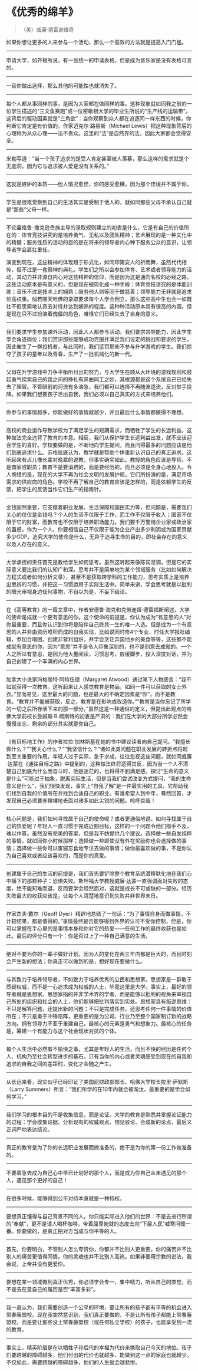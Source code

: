 # 《优秀的绵羊》

>（美）威廉·德雷谢维奇

如果你想让更多的人来参与一个活动，那么一个高效的方法就是提高入门门槛。

---

申请大学，如齐根所说，有一张统一的申请表格，但是成为音乐家是没有表格可言的。

---

一旦你做出选择，那么其他的可能性也就消失了。

---

每个人都从事同样的事，是因为大家都在做同样的事。这种现象就如同我之前的一位学生描述的“三文鱼赛跑”或一位密歇根大学的毕业生所说的“生产线的运输带”。这背后的驱动因素就是“三角欲”：当你观察到众人都在追逐同一样东西的时候，你判断它肯定是有价值的。作家迈克尔·路易斯（Michael Lewis）把这种现象背后的心理称为从众心理——法不责众。这里的“法”是自然界的法，因此大家都会觉得安全。

---

米勒写道：“当一个孩子追求的是受人肯定甚至被人羡慕，那么这样的需求就是个无底洞，因为它与追求被人爱是没有关系的。”

---

这就是嫉妒的本质——他人情况愈佳，你的感受愈糟，因为那个佳境并不属于你。

---

学生是很难觉察到自己的生活其实是受制于他人的，就如同那些父母不承认自己就是“那些”父母一样。

---

不论盎格鲁-撒克逊贵族主导的录取规则建立的初衷是什么，它是有自己的价值所在的：体育竞技讲究的是培养勇气、无私以及团队精神；艺术展现的是一种文化中的精髓；服务性质的活动的目的是在将来的领导者内心种下服务公众的意识，让领导者学会肩扛重任。

演变到现在，这些精神的体现趋于形式化，如同印第安人的祈雨舞，虽然代代相传，但不过是一套祭神的典礼。学生们之所以会参加体育、艺术或者领导能力的活动，其动力并非源自内心对这些精神的信仰，而是因为这是通向名校的必经之路。这些活动原本是有意义的，但是现在被简化成一种手段：体育竞技讲究的是体能训练；音乐不过是技术上的娴熟；服务他人则等同于做慈善；领导能力无非就是追求位高权重。倘若哪天哈佛的录取要求每个人学会倒立，那么这些高中生也会一如既往不假思索地认真去对待并达到娴熟的程度。这种种活动原本具有很高的内涵，但是现在只不过扮演着傀儡的角色，难怪它们已经失去了自身的意义。

---

我们要求学生参加课外活动，因此人人都参与活动。我们要求领导能力，因此学生学会角逐岗位；我们赏识那些能够成功克服并满足我们设定的挑战和要求的学生，因此催生了一群投机者，与此同时，我们惩罚那些不参与升学游戏的学生。我们掠夺了孩子的童年以及青春，生产了一批机械化的新一代。

---

父母在升学游戏中力争平衡所付出的努力，与大学生在顺从大环境的游戏规则和鼓起勇气探索自己的路之间的挣扎有异曲同工之妙，其根源都是这个系统自己已经失去了理智。不管眼前的河流有多湍急，我们都可以选择不再随波逐流，反对举手投降。如果我们想要孩子活出自我，我们必须以自己真实的方式来培养他们。

---

你参与的事情越多，你能做好的事情就越少，并且最后什么事情都做得不理想。

---

高校的商业运作导致学校为了满足学生的短期需求，而牺牲了学生的长远利益，这种做法完全违背了教育的本意。相反，我们从保护学生长远利益出发，就不应该迎合学生的喜好。学校要做的是，不断地向学生提问，而且问得最多的问题应该是他们到底追求什么。苏格拉底认为，教学就是帮助个体重新认识自己的真正追求。这听起来有点儿像长辈对晚辈的说教，但事实确实如此。教授的角色应该是导师，不是商家或职员；教育不是要消费的，而是要经历的，而且必须是全身心地投入。令人惋惜的是，现在的大学不再为社会文明的发展护航，它们所扮演的是，满足市场需求的供应商的角色。学校不再了解自己的教育应该是怎样的，而是依赖学生的反馈，把学生的反馈当作它们生产的指南针。

---

金钱固然重要，它支撑着职业发展、生活保障和国民实力等，但问题是，需要我们关心的仅仅是金钱吗？个人的生活不仅限于工作，而工作不仅限于收入；国家不仅限于它的财富，而教育也不仅限于培养职场能力。我们要千万警惕企业家或政治家的蛊惑，作为一个人，你要相信自己不仅限于能为企业产出多少利润或为国家贡献多少GDP。追究大学的使命是什么，无异于追寻生命的目的，即社会存在的意义以及人存在的意义。

---

大学承担的责任首先是教给学生如何思考。虽然这听起来像陈词滥调，但是它的实际意义要比我们的认知广和深。思考并不是简单地为某个领域服务（比如如何解决方程式或者如何分析文章），甚至不是获取跨学科的工作能力，思考实质上是培养出思辨的习惯，并把这一习惯运用于实际生活中。简单来讲，学会思考就是以批判的眼光审视身边任何事物，不自以为是，不妄下结论。

---

在《高等教育》的一篇文章中，作者安德鲁·海克和克劳迪娅·德雷福斯阐述，大学的使命是成就一个更有意思的你。这个使命的前提是，你认为成为“有意思的人”对你最重要，而且你认识到你将是陪伴自己终其一生的唯一人选。但是成为一个有意思的人并非由资历堆积而成的自我实现，比如说同时修4个专业，时任大学报社编辑，参加合唱团，创建非营利组织，并学会烹饪异国他乡的美食等等，这些都不能成就有意思的你，因为“意思”并不是令人印象深刻的，也不是刻意去成就的。一个人之所以有意思，是因为他大量阅读，习惯思考，放缓脚步，投入深度对话，并为自己创建了一个丰满的内心世界。

---

加拿大小说家玛格丽特·阿特伍德（Margaret Atwood）通过笔下人物感言：“我不如就获得一次教育。这听起来让人感觉教育是物品，如同一件可以获取的女士外衣。”显而易见，这里最大的问题，也是最大的不确定因素是“你”，而不是教育。“教育并不能被获取，反之，教育是在影响或改造你。”“教育是当你忘记了所学的一切之后所存活下来的那一部分。”虽然这是一种通俗的定义，但提出此观点的哈佛大学前校长詹姆斯·B.柯南特的初衷是严肃的：我们在大学的大部分所学必然会慢慢淡忘，剩余的部分其实就是你自己。

---

《有目标地工作》的作者拉拉·加林斯基在她的书中建议读者向自己提问。“我擅长做什么？”“我关心什么？”“我坚信什么？”诸如此类问题在职业发展的转折点将起到至关重要的作用。年轻人过于实际，急于求成，往往忽视这些问题，就如同威廉·达蒙在《通往目标之路》中提到的，这种做法终将适得其反，因为当一个人不清楚自己到底为什么而奋斗时，他是迷茫的，也将得不到满足感。探讨“生命的意义是什么”可能过于抽象，脱离实际生活，但是当我们尝试改变方式提问，“我的生命意义是什么”，我们很快发现，事实上“自我了解”是一件最实用的工具，它帮助我们找到自我的价值所在并找到合适自己的职业。有谁希望人到中年，蓦然回首，才发现自己必须要赤裸裸地去面对诸多如此尖锐的问题。呜呼哀哉！

---

核心问题是，我们如何寻找属于自己的使命呢？或者更通俗地说，如何寻找属于自己的热爱呢？年轻人一直习惯于完成近期目标，这样的一个问题令他们措手不及，难以作答。虽然没有完美的答案，但是我不妨提供几个建议。选择做一些自发纯粹的事情，就如同你小时候那样；选择做一些即使没有外在奖励你也会选择做的事情；选择做一些你可以废寝忘食地专注去做的事情；做你最喜欢做的事，不是你认为自己喜欢或者应该喜欢的，而是你的真爱。

---

创建属于自己的生活的前提是，我们首先要铲除整个教育系统潜移默化地在我们心中播下的那颗种子：恐惧失败。斯坦福大学教授威廉·达蒙一直强调面对失败的态度，绝不能知难而退，反而要学会坦然面对，这就是成长不可或缺的一部分。经历失败最大的收获应该是，让每个人清楚地意识到失败并非世界末日。

---

作家杰夫·戴尔（Geoff Dyer）精辟地总结了一句话：“为了事情自身而做事情，不计较结果，都是值得的。”事情最终是否能够得到外界的认可不受你控制，但是，你可以掌握在手心里的是事情本身和你对它的热爱——任何工作的最终收获也是如此。最后的评分只有一个：你是否过上了一种自己满意的生活。

---

绝对不要为你的一辈子做好计划，因为人的变化在两三年内都是巨大的，而且时刻会产生新的想法；你真正可以做到的是，想好现在要做什么。

---

与其致力于培养领导者，不如致力于培养优秀的公民和思想家。思想家是一群敢于质疑权威，而不是一心追求成为权威的人士，毕竟这里是大学。事实上，最好的领导者就是思想家。思想家指的并非学术界的学者，而是能够以批判的视角来审视自己所处的组织和社会的人士，他们能够把批判落实到实处。思想家具有叛逆思维：不只是解答问题，还提出新的问题；不只是完成任务，还思考任何一件事情的价值所在；不只是勇于冲锋陷阵，更重要的是为公司、行业乃至整个国家制订新的战略方向。拥有领导力不亚于重建自己，最核心的元素是勇气和想象力。最核心的任务是，筹建一个有能力与这个社会现状对抗的个体。

---

每个人生活中必然有不愉快之事，尤其是年轻人的生活，而且不快的经历是任何个人、机构乃至社会转型进步的基石。只有当你的内心或者灵魂感受到现在的自我和追求的自我之间的差距时，变化才会随之产生。

---

从长远来看，现实似乎已经印证了美国前财政部部长、哈佛大学校长拉里·萨默斯（Larry Summers）所言：“我们所学的在10年内就会被淘汰。最重要的是学会如何学习。”

---

我们学习的根本目的不是收集信息，而是论证。大学的教育是熟悉并掌握论证能力的过程：学会收集论据、分析现有的权威观点、预见驳论、合成新的论点、最后义正词严地表达结论。

---

真正的教育是为了你的长远职业发展而做准备的，绝不是为你的第一份工作做准备的。

---

不要着急去成为自己心中早已计划好的那个人，而是成为你自己从未遇见的那个人，遇见那个更好的自己！

---

在很多时候，能够得到公平对待本身就是一种特权。

---

要想真正懂得与自己背景不同的人，你只能实际进入他们的世界：不是去进行所谓的“奉献”，更不是请人喝杯咖啡，带着屈尊俯就的态度去向“下层人民”嘘寒问暖一番。你要做的，是真正把对方当成与你平等的人。

---

首先，你要明白，不管别人怎么夸赞你，你都并不比别人更重要。你的痛苦并不比别人的痛苦更值得同情。你的灵魂也并不比别人高尚。如果非要用宗教的说法，我会说，上帝并没有更爱你。

---

要想在某一领域做到真正优秀，你必须学会专一，集中精力，听从自己的直觉，而不是去在意自己的履历是否“丰富多彩”。

---

我一直认为，我们需要创造一个公平的环境，要让所有的孩子都有平等的机会进入常春藤盟校。现在我突然意识到，我们真正要做的，不是让所有孩子都能上常春藤盟校，而是要让那些没上常春藤盟校（或任何私立学校）的孩子，也能享受到一流的教育。

---

事实上，精英阶层是在以牺牲子孙后代的幸福为代价来换取自己今天的地位。孩子们要跨越的障碍越多，他们付出的代价也就越多，能做到这一点的家庭也就越少。不仅如此，需要跨越的障碍越多，他们的人生就会越悲惨。